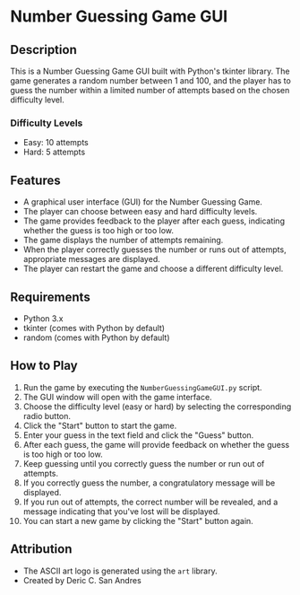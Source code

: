 # Number Guessing Game GUI

## Description
This is a Number Guessing Game GUI built with Python's tkinter library. The game generates a random number between 1 and 100, and the player has to guess the number within a limited number of attempts based on the chosen difficulty level.

### Difficulty Levels
- Easy: 10 attempts
- Hard: 5 attempts

## Features
- A graphical user interface (GUI) for the Number Guessing Game.
- The player can choose between easy and hard difficulty levels.
- The game provides feedback to the player after each guess, indicating whether the guess is too high or too low.
- The game displays the number of attempts remaining.
- When the player correctly guesses the number or runs out of attempts, appropriate messages are displayed.
- The player can restart the game and choose a different difficulty level.

## Requirements
- Python 3.x
- tkinter (comes with Python by default)
- random (comes with Python by default)

## How to Play
1. Run the game by executing the `NumberGuessingGameGUI.py` script.
2. The GUI window will open with the game interface.
3. Choose the difficulty level (easy or hard) by selecting the corresponding radio button.
4. Click the "Start" button to start the game.
5. Enter your guess in the text field and click the "Guess" button.
6. After each guess, the game will provide feedback on whether the guess is too high or too low.
7. Keep guessing until you correctly guess the number or run out of attempts.
8. If you correctly guess the number, a congratulatory message will be displayed.
9. If you run out of attempts, the correct number will be revealed, and a message indicating that you've lost will be displayed.
10. You can start a new game by clicking the "Start" button again.

## Attribution
- The ASCII art logo is generated using the `art` library.
- Created by Deric C. San Andres

